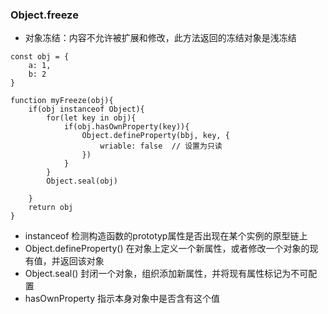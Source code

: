 ### Object.freeze 
* 对象冻结：内容不允许被扩展和修改，此方法返回的冻结对象是浅冻结


```
const obj = {
    a: 1,
    b: 2
}

function myFreeze(obj){
    if(obj instanceof Object){
        for(let key in obj){
            if(obj.hasOwnProperty(key)){
                Object.defineProperty(bbj, key, {
                    wriable: false  // 设置为只读
                })
            }
        }
        Object.seal(obj)

    }
    return obj
}
```

* instanceof 检测构造函数的prototyp属性是否出现在某个实例的原型链上
* Object.defineProperty()  在对象上定义一个新属性，或者修改一个对象的现有值，并返回该对象
* Object.seal()  封闭一个对象，组织添加新属性，并将现有属性标记为不可配置
* hasOwnProperty  指示本身对象中是否含有这个值
